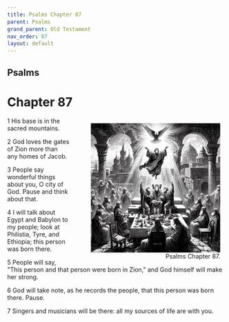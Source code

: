 ```yaml
---
title: Psalms Chapter 87
parent: Psalms
grand_parent: Old Testament
nav_order: 87
layout: default
---
```


## Psalms

# Chapter 87

<figure style="float: right; margin-right: 10px;">
    <img src="/assets/Image/Psalms/500/87.jpg" alt="Psalms Chapter 87" style="width: 300px; height: 300px; float: right;padding-left: 10px;"/>
    <figcaption style="clear: both;text-align: right;">Psalms Chapter 87.</figcaption>
</figure>
1 His base is in the sacred mountains.

2 God loves the gates of Zion more than any homes of Jacob.

3 People say wonderful things about you, O city of God. Pause and think about that.

4 I will talk about Egypt and Babylon to my people; look at Philistia, Tyre, and Ethiopia; this person was born there.

5 People will say, "This person and that person were born in Zion," and God himself will make her strong.

6 God will take note, as he records the people, that this person was born there. Pause.

7 Singers and musicians will be there: all my sources of life are with you.


